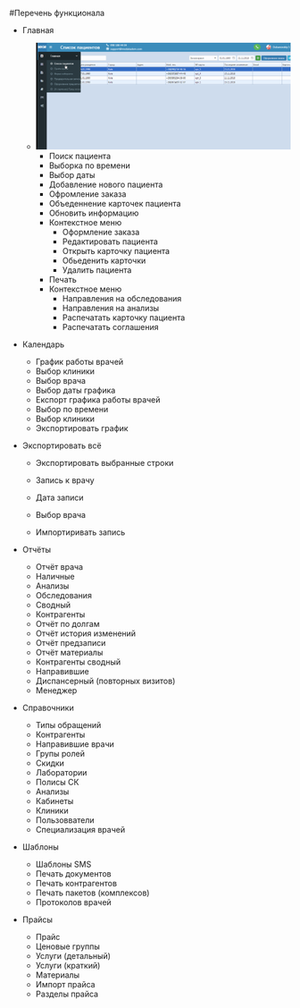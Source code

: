 #Перечень функционала

- Главная
  - ![Image](Image/oformleniepacienta.gif)
    - Поиск пациента
    - Выборка по времени
    - Выбор даты  
    - Добавление нового пациента
    - Офромление заказа
    - Объеденнение карточек пациента
    - Обновить информацию
    - Контекстное меню
      - Оформление заказа
      - Редактировать пациента 
      - Открыть карточку пациента
      - Обьеденить карточки
      - Удалить пациента
    - Печать
    - Контекстное меню
      - Направления на обследования
      - Направления на анализы
      - Распечатать карточку пациента
      - Распечатать соглашения
- Календарь
   - График работы врачей
   - Выбор клиники
   - Выбор врача
   - Выбор даты графика 
   - Експорт графика работы врачей 
   - Выбор по времени 
   - Выбор клиники 
   - Экспортировать график
 - Экспортировать всё
   - Экспортировать выбранные строки
          
   - Запись к врачу
   - Дата записи 
   - Выбор врача
   - Импортиривать запись

- Отчёты 
      
    - Отчёт врача 
    - Наличные
    - Анализы
    - Обследования 
    - Сводный 
    - Контрагенты 
    - Отчёт по долгам
    - Отчёт история изменений 
    - Отчёт предзаписи
    - Отчёт материалы 
    - Контрагенты сводный 
    - Направившие 
    - Диспансерный (повторных визитов)
    - Менеджер

- Справочники 
  - Типы обращений
  - Контрагенты
  - Направившие врачи
  - Групы ролей
  - Скидки 
  - Лаборатории 
  - Полисы СК
  - Анализы
  - Кабинеты
  - Клиники
  - Пользовватели
  - Специализация врачей

- Шаблоны 
   - Шаблоны SMS
   - Печать документов
   - Печать контрагентов 
   - Печать пакетов (комплексов)
   - Протоколов врачей

- Прайсы 
   - Прайс 
   - Ценовые группы
   - Услуги (детальный)
   - Услуги (краткий)
   - Материалы 
   - Импорт прайса 
   - Разделы прайса 




  



 


 